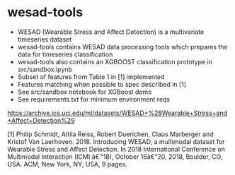 # wesad-tools
- WESAD (Wearable Stress and Affect Detection) is a multivariate timeseries dataset
- wesad-tools contains WESAD data processing tools which prepares the data for timeseries classification
- wesad-tools also contains an XGBOOST classification prototype in src/sandbox.ipynb
- Subset of features from Table 1 in [1] implemented
- Features matching when possible to spec described in [1]
- See src/sandbox notebook for XGBoost demo
- See requirements.txt for minimum environment reqs

https://archive.ics.uci.edu/ml/datasets/WESAD+%28Wearable+Stress+and+Affect+Detection%29

[1] Philip Schmidt, Attila Reiss, Robert Duerichen, Claus Marberger and Kristof Van Laerhoven. 2018. Introducing WESAD, a multimodal dataset for Wearable Stress and Affect Detection. In 2018 International Conference on Multimodal Interaction (ICMI â€™18), October 16â€“20, 2018, Boulder, CO, USA. ACM, New York, NY, USA, 9 pages.
